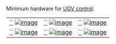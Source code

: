 Minimum hardware for [UGV control](https://github.com/kamangir/bluer-ugv/blob/main/bluer_ugv/docs/bluer-swallow.md).

|   |   |   |
| --- | --- | --- |
| [``](#) [![image](https://github.com/kamangir/assets2/blob/main/bluer-swallow/design/1:02?raw=true)](#)  | [``](#) [![image](https://github.com/kamangir/assets2/blob/main/bluer-swallow/design/2:02?raw=true)](#)  | [``](#) [![image](https://github.com/kamangir/assets2/blob/main/bluer-swallow/design/3:02?raw=true)](#)  |
| [``](#) [![image](https://github.com/kamangir/assets2/blob/main/bluer-swallow/design/4:02?raw=true)](#)  | [``](#) [![image](https://github.com/kamangir/assets2/blob/main/bluer-swallow/design/5:02?raw=true)](#)  | [``](#) [![image](https://github.com/kamangir/assets2/blob/main/bluer-swallow/design/6:02?raw=true)](#)  |
